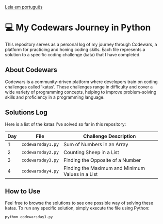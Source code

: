[Leia em português](README.pt.md)

# 💻 My Codewars Journey in Python

This repository serves as a personal log of my journey through Codewars, a platform for practicing and honing coding skills. Each file represents a solution to a specific coding challenge (kata) that I have completed.

## About Codewars

Codewars is a community-driven platform where developers train on coding challenges called 'katas'. These challenges range in difficulty and cover a wide variety of programming concepts, helping to improve problem-solving skills and proficiency in a programming language.

## Solutions Log

Here is a list of the katas I've solved so far in this repository:

| Day | File                 | Challenge Description                                |
|-----|----------------------|------------------------------------------------------|
| 1   | `codewarsday1.py`    | Sum of Numbers in an Array                           |
| 2   | `codewarsday2.py`    | Counting Sheep in a List                             |
| 3   | `codewarsday3.py`    | Finding the Opposite of a Number                     |
| 4   | `codewarsday4.py`    | Finding the Maximum and Minimum Values in a List     |

## How to Use

Feel free to browse the solutions to see one possible way of solving these katas. To run any specific solution, simply execute the file using Python:

```sh
python codewarsday1.py
```
